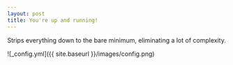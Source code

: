 ```yaml
---
layout: post
title: You're up and running!
---
```


Strips everything down to the bare minimum, eliminating a lot of complexity.

![_config.yml]({{ site.baseurl }}/images/config.png)


